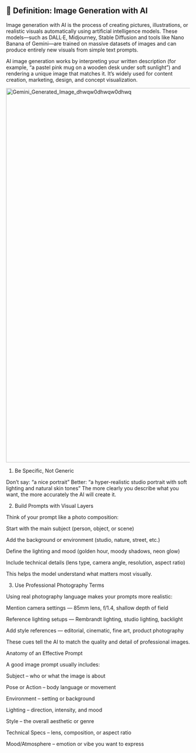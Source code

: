 ## 🧠 Definition: Image Generation with AI

Image generation with AI is the process of creating pictures, illustrations, or realistic visuals automatically using artificial intelligence models. These models—such as DALL·E, Midjourney, Stable Diffusion and tools like Nano Banana of Gemini—are trained on massive datasets of images and can produce entirely new visuals from simple text prompts.

AI image generation works by interpreting your written description (for example, “a pastel pink mug on a wooden desk under soft sunlight”) and rendering a unique image that matches it. It’s widely used for content creation, marketing, design, and concept visualization.

<img width="1024" height="1024" alt="Gemini_Generated_Image_dhwqw0dhwqw0dhwq" src="https://github.com/user-attachments/assets/f709ec11-06c4-4b02-b535-6f37d39142b7" />

1. Be Specific, Not Generic

Don’t say: “a nice portrait”
Better: “a hyper-realistic studio portrait with soft lighting and natural skin tones”
The more clearly you describe what you want, the more accurately the AI will create it.

2. Build Prompts with Visual Layers

Think of your prompt like a photo composition:

Start with the main subject (person, object, or scene)

Add the background or environment (studio, nature, street, etc.)

Define the lighting and mood (golden hour, moody shadows, neon glow)

Include technical details (lens type, camera angle, resolution, aspect ratio)

This helps the model understand what matters most visually.

3. Use Professional Photography Terms

Using real photography language makes your prompts more realistic:

Mention camera settings — 85mm lens, f/1.4, shallow depth of field

Reference lighting setups — Rembrandt lighting, studio lighting, backlight

Add style references — editorial, cinematic, fine art, product photography

These cues tell the AI to match the quality and detail of professional images.

Anatomy of an Effective Prompt

A good image prompt usually includes:

Subject – who or what the image is about

Pose or Action – body language or movement

Environment – setting or background

Lighting – direction, intensity, and mood

Style – the overall aesthetic or genre

Technical Specs – lens, composition, or aspect ratio

Mood/Atmosphere – emotion or vibe you want to express
